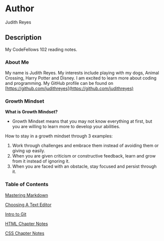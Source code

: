 # Author
Judith Reyes

## Description
My CodeFellows 102 reading notes.

### About Me
My name is Judith Reyes. My interests include playing with my dogs, Animal Crossing, Harry Potter and Disney. I am excited to learn more about coding and programming.
My GitHub profile can be found on [https://github.com/judithreyes](https://github.com/judithreyes)

### Growth Mindset
**What is Growth Mindset?**
+ Growth Mindset means that you may not know everything at first, but you are willing to learn more to develop your abilities. 

How to stay in a growth mindset through 3 examples:
1. Work through challenges and embrace them instead of avoiding them or giving up easily.
2. When you are given criticism or constructive feedback, learn and grow from it instead of ignoring it.
3. When you are faced with an obstacle, stay focused and persist through it.

### Table of Contents
[Mastering Markdown](masteringmarkdown.md)

[Choosing A Text Editor](choosingatexteditor.md)

[Intro to Git](read03revisionsandthecloud.md)

[HTML Chapter Notes](read04HTML.md) 

[CSS Chapter Notes](read05CSScolor.md)

